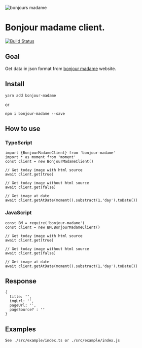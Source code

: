 ![bonjours madame](https://68.media.tumblr.com/9f64a063a3b05589a99b6fff1dd87f83/tumblr_o6wzsiZO9m1v1wvcuo1_400.png)

# Bonjour madame client.

[![Build Status](https://travis-ci.com/damienmarchandfr/bonjour-madame.svg?branch=master)](https://travis-ci.com/damienmarchandfr/bonjour-madame)

## Goal
Get data in json format from [bonjour madame](http://dites.bonjourmadame.fr) website.

## Install

    yarn add bonjour-madame

or

    npm i bonjour-madame --save

## How to use

### TypeScript

    import {BonjourMadameClient} from 'bonjour-madame'
    import * as moment from 'moment'
    const client = new BonjourMadameClient()

    // Get today image with html source
    await client.get(true)

    // Get today image without html source
    await client.get(false)

    // Get image at date
    await client.getAtDate(moment().substract(1,'day').toDate())

### JavaScript

    const BM = require('bonjour-madame')
    const client = new BM.BonjourMadameClient()

    // Get today image with html source
    await client.get(true)

    // Get today image without html source
    await client.get(false)

    // Get image at date
    await client.getAtDate(moment().substract(1,'day').toDate())

## Response

    { 
      title: '',
      imgUrl: '',
      pageUrl: '',
      pageSource? : ''
    }

## Examples

    See ./src/example/index.ts or ./src/example/index.js

